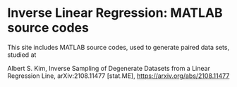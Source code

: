 # Inverse Linear Regression: MATLAB source codes
This site includes MATLAB source codes, used to generate paired data sets, studied at

Albert S. Kim,  Inverse Sampling of Degenerate Datasets from a Linear Regression Line, arXiv:2108.11477 [stat.ME],  https://arxiv.org/abs/2108.11477

